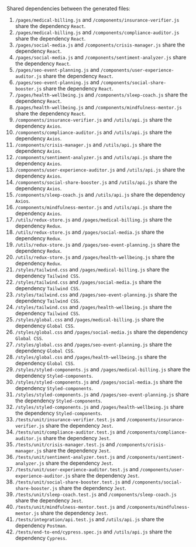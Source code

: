 Shared dependencies between the generated files:

1. `/pages/medical-billing.js` and `/components/insurance-verifier.js` share the dependency `React`.
2. `/pages/medical-billing.js` and `/components/compliance-auditor.js` share the dependency `React`.
3. `/pages/social-media.js` and `/components/crisis-manager.js` share the dependency `React`.
4. `/pages/social-media.js` and `/components/sentiment-analyzer.js` share the dependency `React`.
5. `/pages/seo-event-planning.js` and `/components/user-experience-auditor.js` share the dependency `React`.
6. `/pages/seo-event-planning.js` and `/components/social-share-booster.js` share the dependency `React`.
7. `/pages/health-wellbeing.js` and `/components/sleep-coach.js` share the dependency `React`.
8. `/pages/health-wellbeing.js` and `/components/mindfulness-mentor.js` share the dependency `React`.
9. `/components/insurance-verifier.js` and `/utils/api.js` share the dependency `Axios`.
10. `/components/compliance-auditor.js` and `/utils/api.js` share the dependency `Axios`.
11. `/components/crisis-manager.js` and `/utils/api.js` share the dependency `Axios`.
12. `/components/sentiment-analyzer.js` and `/utils/api.js` share the dependency `Axios`.
13. `/components/user-experience-auditor.js` and `/utils/api.js` share the dependency `Axios`.
14. `/components/social-share-booster.js` and `/utils/api.js` share the dependency `Axios`.
15. `/components/sleep-coach.js` and `/utils/api.js` share the dependency `Axios`.
16. `/components/mindfulness-mentor.js` and `/utils/api.js` share the dependency `Axios`.
17. `/utils/redux-store.js` and `/pages/medical-billing.js` share the dependency `Redux`.
18. `/utils/redux-store.js` and `/pages/social-media.js` share the dependency `Redux`.
19. `/utils/redux-store.js` and `/pages/seo-event-planning.js` share the dependency `Redux`.
20. `/utils/redux-store.js` and `/pages/health-wellbeing.js` share the dependency `Redux`.
21. `/styles/tailwind.css` and `/pages/medical-billing.js` share the dependency `Tailwind CSS`.
22. `/styles/tailwind.css` and `/pages/social-media.js` share the dependency `Tailwind CSS`.
23. `/styles/tailwind.css` and `/pages/seo-event-planning.js` share the dependency `Tailwind CSS`.
24. `/styles/tailwind.css` and `/pages/health-wellbeing.js` share the dependency `Tailwind CSS`.
25. `/styles/global.css` and `/pages/medical-billing.js` share the dependency `Global CSS`.
26. `/styles/global.css` and `/pages/social-media.js` share the dependency `Global CSS`.
27. `/styles/global.css` and `/pages/seo-event-planning.js` share the dependency `Global CSS`.
28. `/styles/global.css` and `/pages/health-wellbeing.js` share the dependency `Global CSS`.
29. `/styles/styled-components.js` and `/pages/medical-billing.js` share the dependency `Styled-components`.
30. `/styles/styled-components.js` and `/pages/social-media.js` share the dependency `Styled-components`.
31. `/styles/styled-components.js` and `/pages/seo-event-planning.js` share the dependency `Styled-components`.
32. `/styles/styled-components.js` and `/pages/health-wellbeing.js` share the dependency `Styled-components`.
33. `/tests/unit/insurance-verifier.test.js` and `/components/insurance-verifier.js` share the dependency `Jest`.
34. `/tests/unit/compliance-auditor.test.js` and `/components/compliance-auditor.js` share the dependency `Jest`.
35. `/tests/unit/crisis-manager.test.js` and `/components/crisis-manager.js` share the dependency `Jest`.
36. `/tests/unit/sentiment-analyzer.test.js` and `/components/sentiment-analyzer.js` share the dependency `Jest`.
37. `/tests/unit/user-experience-auditor.test.js` and `/components/user-experience-auditor.js` share the dependency `Jest`.
38. `/tests/unit/social-share-booster.test.js` and `/components/social-share-booster.js` share the dependency `Jest`.
39. `/tests/unit/sleep-coach.test.js` and `/components/sleep-coach.js` share the dependency `Jest`.
40. `/tests/unit/mindfulness-mentor.test.js` and `/components/mindfulness-mentor.js` share the dependency `Jest`.
41. `/tests/integration/api.test.js` and `/utils/api.js` share the dependency `Postman`.
42. `/tests/end-to-end/cypress.spec.js` and `/utils/api.js` share the dependency `Cypress`.
